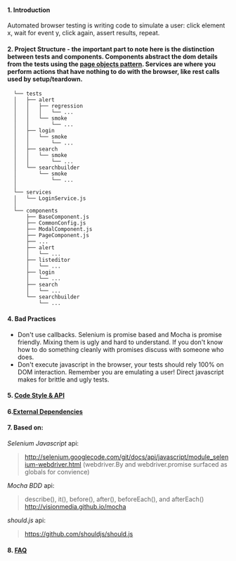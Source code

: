 #### 1. Introduction

  Automated browser testing is writing code to simulate a user: click element x, wait for event y, click again, assert results, repeat.

#### 2. Project Structure - the important part to note here is the distinction between tests and components. Components abstract the dom details from the tests using the [page objects pattern](pop.md). Services are where you perform actions that have nothing to do with the browser, like rest calls used by setup/teardown.

```
  └── tests
  │   ├── alert
  │   │   ├── regression
  │   │   │   └── ...
  │   │   └── smoke
  │   │       └── ...
  │   ├── login
  │   │   └── smoke
  │   │       └── ...
  │   ├── search
  │   │   └── smoke
  │   │       └── ...
  │   └── searchbuilder
  │       └── smoke
  │           └── ...
  │
  └── services
  │   └── LoginService.js
  │
  └── components
      ├── BaseComponent.js
      ├── CommonConfig.js
      ├── ModalComponent.js
      ├── PageComponent.js
      ├── ...
      ├── alert
      │   └── ...
      ├── listeditor
      │   └── ...
      ├── login
      │   └── ...
      ├── search
      │   └── ...
      └── searchbuilder
          └── ...
```  

#### 4. Bad Practices
  - Don't use callbacks. Selenium is promise based and Mocha is promise friendly. Mixing them is ugly and hard to understand. If you don't know how to do something cleanly with promises discuss with someone who does.
  - Don't execute javascript in the browser, your tests should rely 100% on DOM interaction. Remember you are emulating a user! Direct javascript makes for brittle and ugly tests.

#### 5. [Code Style & API](api.md)

#### 6.[External Dependencies](external-dependencies.md)

#### 7. Based on:

*Selenium Javascript* api:

> http://selenium.googlecode.com/git/docs/api/javascript/module_selenium-webdriver.html
> (webdriver.By and webdriver.promise surfaced as globals for convience)

*Mocha BDD* api:

> describe(), it(), before(), after(), beforeEach(), and afterEach()
> http://visionmedia.github.io/mocha

*should.js* api:

> https://github.com/shouldjs/should.js

#### 8. [FAQ](/docs/faq.md)

